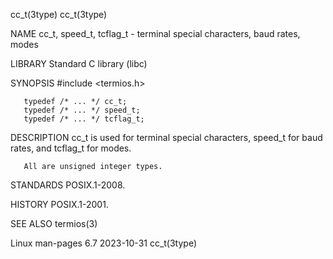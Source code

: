 cc_t(3type)                                                                                                                                                                                     cc_t(3type)

NAME
       cc_t, speed_t, tcflag_t - terminal special characters, baud rates, modes

LIBRARY
       Standard C library (libc)

SYNOPSIS
       #include <termios.h>

       typedef /* ... */ cc_t;
       typedef /* ... */ speed_t;
       typedef /* ... */ tcflag_t;

DESCRIPTION
       cc_t is used for terminal special characters, speed_t for baud rates, and tcflag_t for modes.

       All are unsigned integer types.

STANDARDS
       POSIX.1-2008.

HISTORY
       POSIX.1-2001.

SEE ALSO
       termios(3)

Linux man-pages 6.7                                                                              2023-10-31                                                                                     cc_t(3type)
